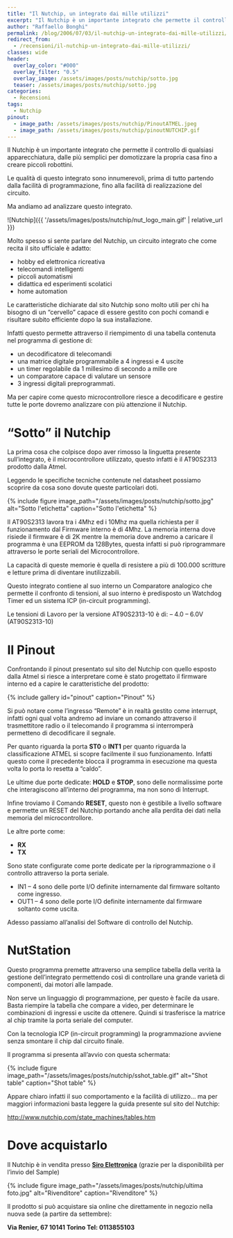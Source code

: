 ```yaml
---
title: "Il Nutchip, un integrato dai mille utilizzi"
excerpt: "Il Nutchip è un importante integrato che permette il controllo di qualsiasi apparecchiatura, dalle più semplici per domotizzare la propria casa fino a creare piccoli robottini."
author: "Raffaello Bonghi"
permalink: /blog/2006/07/03/il-nutchip-un-integrato-dai-mille-utilizzi/
redirect_from:
  - /recensioni/il-nutchip-un-integrato-dai-mille-utilizzi/
classes: wide
header:
  overlay_color: "#000"
  overlay_filter: "0.5"
  overlay_image: /assets/images/posts/nutchip/sotto.jpg
  teaser: /assets/images/posts/nutchip/sotto.jpg
categories:
  - Recensioni
tags:
  - Nutchip
pinout:
  - image_path: /assets/images/posts/nutchip/PinoutATMEL.jpeg
  - image_path: /assets/images/posts/nutchip/pinoutNUTCHIP.gif
---
```


Il Nutchip è un importante integrato che permette il controllo di qualsiasi apparecchiatura, dalle più semplici per domotizzare la propria casa fino a creare piccoli robottini.

Le qualità di questo integrato sono innumerevoli, prima di tutto partendo dalla facilità di programmazione, fino alla facilità di realizzazione del circuito.

Ma andiamo ad analizzare questo integrato.

![Nutchip]({{ '/assets/images/posts/nutchip/nut_logo_main.gif' | relative_url }})

Molto spesso si sente parlare del Nutchip, un circuito integrato che come recita il sito ufficiale è adatto:

* hobby ed elettronica ricreativa
* telecomandi intelligenti
* piccoli automatismi
* didattica ed esperimenti scolatici
* home automation

Le caratteristiche dichiarate dal sito Nutchip sono molto utili per chi ha bisogno di un “cervello” capace di essere gestito con pochi comandi e risultare subito efficiente dopo la sua installazione.

Infatti questo permette attraverso il riempimento di una tabella contenuta nel programma di gestione di:

* un decodificatore di telecomandi
* una matrice digitale programmabile a 4 ingressi e 4 uscite
* un timer regolabile da 1 millesimo di secondo a mille ore
* un comparatore capace di valutare un sensore
* 3 ingressi digitali preprogrammati.

Ma per capire come questo microcontrollore riesce a decodificare e gestire tutte le porte dovremo analizzare con più attenzione il Nutchip.

# “Sotto” il Nutchip

La prima cosa che colpisce dopo aver rimosso la linguetta presente sull’integrato, è il microcontrollore utilizzato, questo infatti è il AT90S2313 prodotto dalla Atmel.

Leggendo le specifiche tecniche contenute nel datasheet possiamo scoprire da cosa sono dovute queste particolari doti.

{% include figure image_path="/assets/images/posts/nutchip/sotto.jpg" alt="Sotto l'etichetta" caption="Sotto l'etichetta" %}

Il AT90S2313 lavora tra i 4Mhz ed i 10Mhz ma quella richiesta per il funzionamento dal Firmware interno è di 4Mhz.
La memoria interna dove risiede il firmware è di 2K mentre la memoria dove andremo a caricare il programma è una EEPROM da 128Bytes, questa infatti si può riprogrammare attraverso le porte seriali del Microcontrollore.

La capacità di queste memorie è quella di resistere a più di 100.000 scritture e letture prima di diventare inutilizzabili.

Questo integrato contiene al suo interno un Comparatore analogico che permette il confronto di tensioni, al suo interno è predisposto un Watchdog Timer  ed un sistema ICP (in-circuit programming).

Le tensioni di Lavoro per la versione AT90S2313-10 è di:
– 4.0 – 6.0V (AT90S2313-10)

# Il Pinout

Confrontando il pinout presentato sul sito del Nutchip con quello esposto dalla Atmel si riesce a interpretare come è stato progettato il firmware interno ed a capire le caratteristiche del prodotto:

{% include gallery id="pinout" caption="Pinout" %}

Si può notare come l’ingresso “Remote” è in realtà gestito come interrupt, infatti ogni qual volta andremo ad inviare un comando attraverso il trasmettitore radio o il telecomando il programma si interromperà permetteno di decodificare il segnale.

Per quanto riguarda la porta **ST0** o **INT1** per quanto riguarda la classificazione ATMEL si scopre facilmente il suo funzionamento. Infatti questo come il precedente blocca il programma in esecuzione ma questa volta lo porta lo resetta a “caldo”.

Le ultime due porte dedicate: **HOLD** e **STOP**, sono delle normalissime porte che interagiscono all’interno del programma, ma non sono di Interrupt.

Infine troviamo il Comando **RESET**, questo non è gestibile a livello software e permette un RESET del Nutchip portando anche alla perdita dei dati nella memoria del microcontrollore.

Le altre porte come:
* **RX**
* **TX**

Sono state configurate come porte dedicate per la riprogrammazione o il controllo attraverso la porta seriale.

* IN1 – 4 sono delle porte I/O definite internamente dal firmware soltanto come ingresso.
* OUT1 – 4 sono delle porte I/O definite internamente dal firmware soltanto come uscita.

Adesso passiamo all’analisi del Software di controllo del Nutchip.

# NutStation

Questo programma premette attraverso una semplice tabella della verità la gestione dell’integrato permettendo così di controllare una grande varietà di componenti, dai motori alle lampade.

Non serve un linguaggio di programmazione, per questo è facile da usare. Basta riempire la tabella che compare a video, per determinare le combinazioni di ingressi e uscite da ottenere. Quindi si trasferisce la matrice al chip tramite la porta seriale del computer.

Con la tecnologia ICP (in-circuit programming) la programmazione avviene senza smontare il chip dal circuito finale.

Il programma si presenta all’avvio con questa schermata:

{% include figure image_path="/assets/images/posts/nutchip/sshot_table.gif" alt="Shot table" caption="Shot table" %}

Appare chiaro infatti il suo comportamento e la facilità di utilizzo… ma per maggiori informazioni basta leggere la guida presente sul sito del Nutchip:

http://www.nutchip.com/state_machines/tables.htm

# Dove acquistarlo

Il Nutchip è in vendita presso [**Siro Elettronica**](http://www.siroelettronica.it/) (grazie per la disponibilità per l’invio del Sample)

{% include figure image_path="/assets/images/posts/nutchip/ultima foto.jpg" alt="Rivenditore" caption="Rivenditore" %}

Il prodotto si può acquistare sia online che direttamente in negozio nella nuova sede (a partire da settembre):

**Via Renier, 67 10141 Torino Tel: 0113855103**